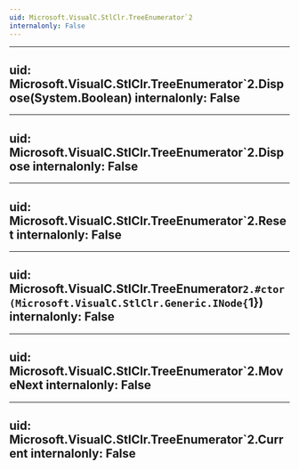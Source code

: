 ```yaml
---
uid: Microsoft.VisualC.StlClr.TreeEnumerator`2
internalonly: False
---
```


---
uid: Microsoft.VisualC.StlClr.TreeEnumerator`2.Dispose(System.Boolean)
internalonly: False
---

---
uid: Microsoft.VisualC.StlClr.TreeEnumerator`2.Dispose
internalonly: False
---

---
uid: Microsoft.VisualC.StlClr.TreeEnumerator`2.Reset
internalonly: False
---

---
uid: Microsoft.VisualC.StlClr.TreeEnumerator`2.#ctor(Microsoft.VisualC.StlClr.Generic.INode{`1})
internalonly: False
---

---
uid: Microsoft.VisualC.StlClr.TreeEnumerator`2.MoveNext
internalonly: False
---

---
uid: Microsoft.VisualC.StlClr.TreeEnumerator`2.Current
internalonly: False
---
